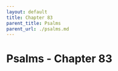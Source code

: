 ```yaml
---
layout: default
title: Chapter 83
parent_title: Psalms
parent_url: ./psalms.md
---
```


# Psalms - Chapter 83
